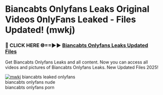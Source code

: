 # Biancabts Onlyfans Leaks Original Videos 0nlyFans Leaked - Files Updated! (mwkj)

<h3>🔴 CLICK HERE 🌐==►► <a href="https://tinyurl.com/2wckxsce" rel="nofollow">Biancabts Onlyfans Leaks Updated Files</a></h3>

Get Biancabts Onlyfans Leaks and all content. Now you can access all videos and pictures of Biancabts Onlyfans Leaks. New Updated Files 2025!

[![mwkj](https://i.imgur.com/AFduVYN.gif)](https://tinyurl.com/2wckxsce)
biancabts leaked onlyfans<br>
biancabts onlyfans nude<br>
biancabts onlyfans porn